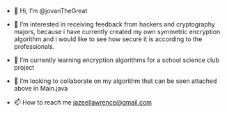 - 👋 Hi, I’m @jovanTheGreat
- 👀 I’m interested in receiving feedback from hackers and cryptography majors, because i have currently created my own symmetric encryption algorithm and i would like to see how secure it is according to the professionals.
  
- 🌱 I’m currently learning encryption algorithms for a school science club project
- 💞️ I’m looking to collaborate on my algorithm that can be seen attached above in Main.java
- 📫 How to reach me jazeellawrence@gmail.com

<!---
jovanTheGreat/jovanTheGreat is a ✨ special ✨ repository because its `README.md` (this file) appears on your GitHub profile.
You can click the Preview link to take a look at your changes.
--->
